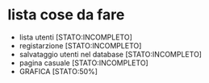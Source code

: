 # lista cose da fare

-   lista utenti [STATO:INCOMPLETO]
-   registarzione [STATO:INCOMPLETO]
-   salvataggio utenti nel database [STATO:INCOMPLETO]
-   pagina casuale [STATO:INCOMPLETO]
-   GRAFICA [STATO:50%]
